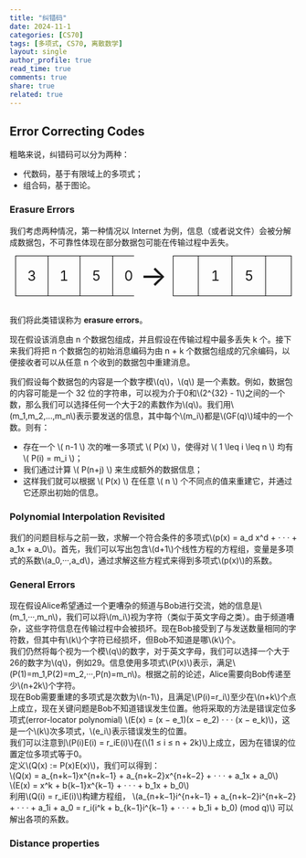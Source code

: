 ```yaml
---
title: "纠错码"
date: 2024-11-1
categories: [CS70]
tags: [多项式, CS70, 离散数学]
layout: single
author_profile: true
read_time: true
comments: true
share: true
related: true
---
```


## Error Correcting Codes

粗略来说，纠错码可以分为两种：

- 代数码，基于有限域上的多项式；
- 组合码，基于图论。

### Erasure Errors

我们考虑两种情况，第一种情况以 Internet 为例，信息（或者说文件）会被分解成数据包，不可靠性体现在部分数据包可能在传输过程中丢失。

<div style="display: flex; align-items: center; justify-content: center;">  
  <table style="border-collapse:collapse; margin: 0 10px;">  
    <tr>  
      <td style="border: 1px solid black; padding: 20px; text-align: center; font-size: 24px; width: 50px; height: 50px;">3</td>  
      <td style="border: 1px solid black; padding: 20px; text-align: center; font-size: 24px; width: 50px; height: 50px;">1</td>  
      <td style="border: 1px solid black; padding: 20px; text-align: center; font-size: 24px; width: 50px; height: 50px;">5</td>  
      <td style="border: 1px solid black; padding: 20px; text-align: center; font-size: 24px; width: 50px; height: 50px;">0</td>  
    </tr>  
  </table>  
  <div style="font-size: 50px;">&#8594;</div>  
  <table style="border-collapse:collapse; margin: 0 10px;">  
    <tr>  
      <td style="border: 1px solid black; padding: 20px; text-align: center; font-size: 24px; width: 50px; height: 50px;"></td>  
      <td style="border: 1px solid black; padding: 20px; text-align: center; font-size: 24px; width: 50px; height: 50px;">1</td>  
      <td style="border: 1px solid black; padding: 20px; text-align: center; font-size: 24px; width: 50px; height: 50px;">5</td>  
      <td style="border: 1px solid black; padding: 20px; text-align: center; font-size: 24px; width: 50px; height: 50px;"></td>  
    </tr>  
  </table>  
</div>

<br>

我们将此类错误称为 <strong> erasure errors</strong>。

现在假设该消息由 n 个数据包组成，并且假设在传输过程中最多丢失 k 个。接下来我们将把 n 个数据包的初始消息编码为由
n + k 个数据包组成的冗余编码，以便接收者可以从任意 n 个收到的数据包中重建消息。

<head>  
    <meta charset="UTF-8">    
    <script src="https://polyfill.io/v3/polyfill.min.js?features=es6"></script>  
    <script id="MathJax-script" async src="https://cdn.jsdelivr.net/npm/mathjax@3/es5/tex-mml-chtml.js"></script>  
</head>
<body>
    <p>
    我们假设每个数据包的内容是一个数字模\(q\)，\(q\) 是一个素数。例如，数据包的内容可能是一个 32 位的字符串，可以视为介于0和\(2^{32} - 1\)之间的一个数，那么我们可以选择任何一个大于2的素数作为\(q\)。我们用\(m_1,m_2,...,m_n\)表示要发送的信息，其中每个\(m_i\)都是\(GF(q)\)域中的一个数。则有：<br>
    <ul>  
        <li>存在一个 \( n-1 \) 次的唯一多项式 \( P(x) \)，使得对 \( 1 \leq i \leq n \) 均有 \( P(i) = m_i \)；</li>  
        <li>我们通过计算 \( P(n+j) \) 来生成额外的数据信息；</li>  
        <li>这样我们就可以根据 \( P(x) \) 在任意 \( n \) 个不同点的值来重建它，并通过它还原出初始的信息。</li>  
    </ul>
    </p>
</body>

### Polynomial Interpolation Revisited

<head>  
    <meta charset="UTF-8">    
    <script src="https://polyfill.io/v3/polyfill.min.js?features=es6"></script>  
    <script id="MathJax-script" async src="https://cdn.jsdelivr.net/npm/mathjax@3/es5/tex-mml-chtml.js"></script>  
</head>
<body>
    <p>
    我们的问题目标与之前一致，求解一个符合条件的多项式\(p(x) = a_d x^d + · · · + a_1x + a_0\)。首先，我们可以写出包含\(d+1\)个线性方程的方程组，变量是多项式的系数\(a_0,···,a_d\)，通过求解这些方程式来得到多项式\(p(x)\)的系数。
    </p>
</body>

### General Errors

<head>  
    <meta charset="UTF-8">    
    <script src="https://polyfill.io/v3/polyfill.min.js?features=es6"></script>  
    <script id="MathJax-script" async src="https://cdn.jsdelivr.net/npm/mathjax@3/es5/tex-mml-chtml.js"></script>  
</head>
<body>
    <p>
    现在假设Alice希望通过一个更嘈杂的频道与Bob进行交流，她的信息是\(m_1,···,m_n\)，我们可以将\(m_i\)视为字符（类似于英文字母之类）。由于频道嘈杂，这些字符信息在传输过程中会被损坏。现在Bob接受到了与发送数量相同的字符数，但其中有\(k\)个字符已经损坏，但Bob不知道是哪\(k\)个。<br>
    我们仍然将每个视为一个模\(q\)的数字，对于英文字母，我们可以选择一个大于26的数字为\(q\)，例如29。信息使用多项式\(P(x)\)表示，满足\(P(1)=m_1,P(2)=m_2,···,P(n)=m_n\)。根据之前的论述，Alice需要向Bob传递至少\(n+2k\)个字符。<br>
    现在Bob需要重建的多项式是次数为\(n-1\)，且满足\(P(i)=r_i\)至少在\(n+k\)个点上成立，现在关键问题是Bob不知道错误发生位置。他将采取的方法是错误定位多项式(error-locator polynomial) \(E(x) = (x − e_1)(x − e_2) · · · (x − e_k)\)，这是一个\(k\)次多项式，\(e_i\)表示错误发生的位置。<br>
    我们可以注意到\(P(i)E(i) = r_iE(i)\)在(\(1 ≤ i ≤ n + 2k)\)上成立，因为在错误的位置定位多项式等于0。<br>
    定义\(Q(x) := P(x)E(x)\)，我们可以得到：<br>
    \(Q(x) = a_{n+k−1}x^{n+k−1} + a_{n+k−2}x^{n+k−2} + · · · + a_1x + a_0\)<br>
    \(E(x) = x^k + b{k−1}x^{k−1} + · · · + b_1x + b_0\)<br>
    利用\(Q(i) = r_iE(i)\)构建方程组，
    \(a_{n+k−1}i^{n+k−1} + a_{n+k−2}i^{n+k−2} + · · · + a_1i + a_0 = r_i(i^k + b_{k−1}i^{k−1} + · · · + b_1i + b_0) (mod q)\)
    可以解出各项的系数。
    </p>
</body>

### Distance properties
